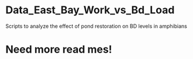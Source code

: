 # Data_East_Bay_Work_vs_Bd_Load
Scripts to analyze the effect of pond restoration on BD levels in amphibians

#  Need more read mes!
